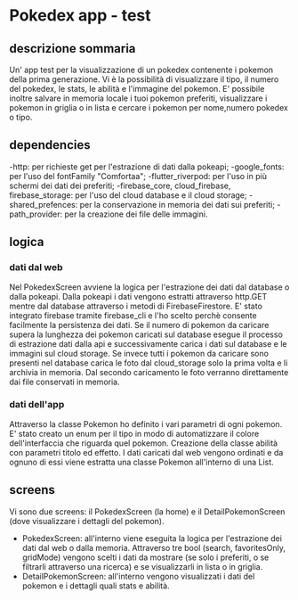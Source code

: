 # Pokedex app - test

## descrizione sommaria

Un' app test per la visualizzazione di un pokedex contenente i pokemon della prima generazione.
Vi è la possibilità di visualizzare il tipo, il numero del pokedex, le stats, le abilità e l'immagine del pokemon.
E' possibile inoltre salvare in memoria locale i tuoi pokemon preferiti, visualizzare i pokemon in griglia o in lista e cercare i pokemon per nome,numero pokedex o tipo.

## dependencies

-http: per richieste get per l'estrazione di dati dalla pokeapi;
-google_fonts: per l'uso del fontFamily "Comfortaa";
-flutter_riverpod: per l'uso in più schermi dei dati dei preferiti;
-firebase_core, cloud_firebase, firebase_storage: per l'uso del cloud database e il cloud storage;
-shared_prefences: per la conservazione in memoria dei dati sui preferiti;
-path_provider: per la creazione dei file delle immagini.

## logica

### dati dal web

Nel PokedexScreen avviene la logica per l'estrazione dei dati dal database o dalla pokeapi.
Dalla pokeapi i dati vengono estratti attraverso http.GET mentre dal database attraverso i metodi di FirebaseFirestore.
E' stato integrato firebase tramite firebase_cli e l'ho scelto perchè consente facilmente la persistenza dei dati.
Se il numero di pokemon da caricare supera la lunghezza dei pokemon caricati sul database esegue il processo di estrazione dati dalla api e successivamente carica i dati sul database e le immagini sul cloud storage.
Se invece tutti i pokemon da caricare sono presenti nel database carica le foto dal cloud_storage solo la prima volta e li archivia in memoria.
Dal secondo caricamento le foto verranno direttamente dai file conservati in memoria.

### dati dell'app

Attraverso la classe Pokemon ho definito i vari parametri di ogni pokemon.
E' stato creato un enum per il tipo in modo di automatizzare il colore dell'interfaccia che riguarda quel pokemon.
Creazione della classe abilità con parametri titolo ed effetto.
I dati caricati dal web vengono ordinati e da ognuno di essi viene estratta una classe Pokemon all'interno di una List<Pokemon>.

## screens

Vi sono due screens: il PokedexScreen (la home) e il DetailPokemonScreen (dove visualizzare i dettagli del pokemon).

- PokedexScreen: all'interno viene eseguita la logica per l'estrazione dei dati dal web o dalla memoria.
Attraverso tre bool (search, favoritesOnly, gridMode) vengono scelti i dati da mostrare (se solo i preferiti, o se filtrarli attraverso una ricerca) e se visualizzarli in lista o in griglia.
- DetailPokemonScreen: all'interno vengono visualizzati i dati del pokemon e i dettagli quali stats e abilità.



